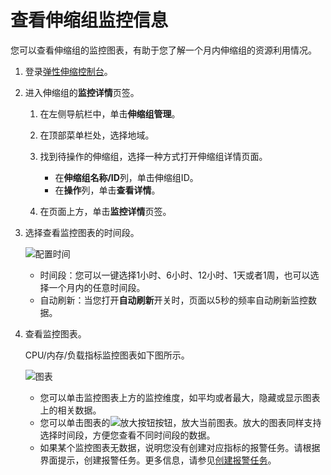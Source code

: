 # 查看伸缩组监控信息

您可以查看伸缩组的监控图表，有助于您了解一个月内伸缩组的资源利用情况。

1.  登录[弹性伸缩控制台](https://essnew.console.aliyun.com/)。

2.  进入伸缩组的**监控详情**页签。

    1.  在左侧导航栏中，单击**伸缩组管理**。

    2.  在顶部菜单栏处，选择地域。

    3.  找到待操作的伸缩组，选择一种方式打开伸缩组详情页面。

        -   在**伸缩组名称/ID**列，单击伸缩组ID。
        -   在**操作**列，单击**查看详情**。
    4.  在页面上方，单击**监控详情**页签。

3.  选择查看监控图表的时间段。

    ![配置时间](https://static-aliyun-doc.oss-accelerate.aliyuncs.com/assets/img/zh-CN/5196292161/p206881.png)

    -   时间段：您可以一键选择1小时、6小时、12小时、1天或者1周，也可以选择一个月内的任意时间段。
    -   自动刷新：当您打开**自动刷新**开关时，页面以5秒的频率自动刷新监控数据。
4.  查看监控图表。

    CPU/内存/负载指标监控图表如下图所示。

    ![图表](https://static-aliyun-doc.oss-accelerate.aliyuncs.com/assets/img/zh-CN/9554929061/p207369.png)

    -   您可以单击监控图表上方的监控维度，如平均或者最大，隐藏或显示图表上的相关数据。
    -   您可以单击图表的![放大按钮](https://static-aliyun-doc.oss-accelerate.aliyuncs.com/assets/img/zh-CN/8146329061/p206799.png)按钮，放大当前图表。放大的图表同样支持选择时间段，方便您查看不同时间段的数据。
    -   如果某个监控图表无数据，说明您没有创建对应指标的报警任务。请根据界面提示，创建报警任务。更多信息，请参见[创建报警任务](/intl.zh-CN/自动伸缩/报警任务/创建报警任务.md)。

